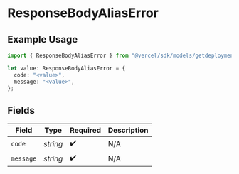 # ResponseBodyAliasError

## Example Usage

```typescript
import { ResponseBodyAliasError } from "@vercel/sdk/models/getdeploymentop.js";

let value: ResponseBodyAliasError = {
  code: "<value>",
  message: "<value>",
};
```

## Fields

| Field              | Type               | Required           | Description        |
| ------------------ | ------------------ | ------------------ | ------------------ |
| `code`             | *string*           | :heavy_check_mark: | N/A                |
| `message`          | *string*           | :heavy_check_mark: | N/A                |